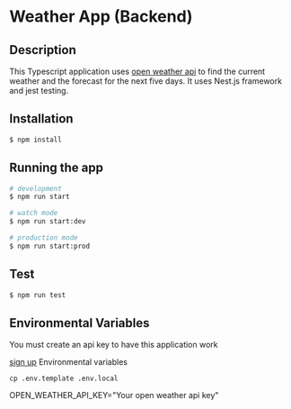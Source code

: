 # Weather App (Backend)

## Description

This Typescript application uses [open weather api](https://openweathermap.org/) to find the current weather and the forecast for the next five days. It uses Nest.js framework and jest testing.

## Installation

```bash
$ npm install
```

## Running the app

```bash
# development
$ npm run start

# watch mode
$ npm run start:dev

# production mode
$ npm run start:prod
```

## Test

```bash
$ npm run test
```

## Environmental Variables

You must create an api key to have this application work

[sign up](https://home.openweathermap.org/register)
Environmental variables

`cp .env.template .env.local`

OPEN_WEATHER_API_KEY="Your open weather api key"
